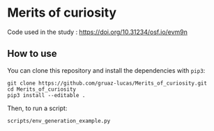 # Merits of curiosity
Code used in the study : https://doi.org/10.31234/osf.io/evm9n 

## How to use

You can clone this repository and install the dependencies with `pip3`:

```
git clone https://github.com/gruaz-lucas/Merits_of_curiosity.git
cd Merits_of_curiosity
pip3 install --editable .
```

Then, to run a script:

```
scripts/env_generation_example.py
```